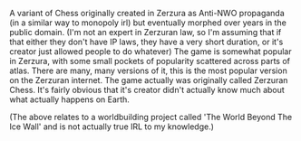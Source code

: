 A variant of Chess originally created in Zerzura as Anti-NWO propaganda (in a similar way to monopoly irl) but eventually morphed over years in the public domain. (I'm not an expert in Zerzuran law, so I'm assuming that if that either they don't have IP laws, they have a very short duration, or it's creator just allowed people to do whatever)
The game is somewhat popular in Zerzura, with some small pockets of popularity scattered across parts of atlas. There are many, many versions of it, this is the most popular version on the Zerzuran internet.
The game actually was originally called Zerzuran Chess. It's fairly obvious that it's creator didn't actually know much about what actually happens on Earth.

(The above relates to a worldbuilding project called 'The World Beyond The Ice Wall' and is not actually true IRL to my knowledge.)
